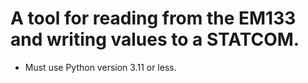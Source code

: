 # A tool for reading from the EM133 and writing values to a STATCOM.


- Must use Python version 3.11 or less.